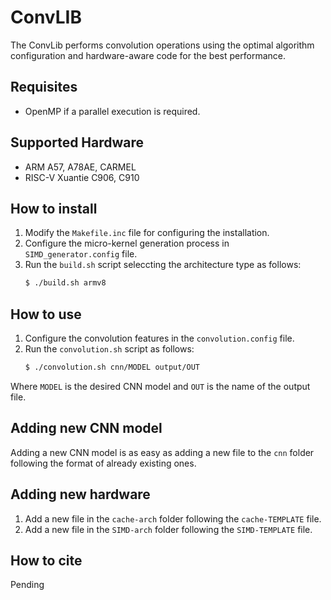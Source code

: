 # ConvLIB
The ConvLib performs convolution operations using the optimal algorithm configuration and hardware-aware code for the best performance.

## Requisites
- OpenMP if a parallel execution is required.

## Supported Hardware
- ARM A57, A78AE, CARMEL
- RISC-V Xuantie C906, C910

## How to install
1. Modify the `Makefile.inc` file for configuring the installation.
2. Configure the micro-kernel generation process in `SIMD_generator.config` file.
3. Run the `build.sh` script seleccting the architecture type as follows:
   ``` sh
   $ ./build.sh armv8
   ```

## How to use 
1. Configure the convolution features in the `convolution.config` file.
2. Run the `convolution.sh` script as follows:
   ``` sh
   $ ./convolution.sh cnn/MODEL output/OUT
   ```
Where `MODEL` is the desired CNN model and `OUT` is the name of the output file.

## Adding new CNN model
Adding a new CNN model is as easy as adding a new file to the `cnn` folder following the format of already existing ones. 

## Adding new hardware
1. Add a new file in the `cache-arch` folder following the `cache-TEMPLATE` file.
2. Add a new file in the `SIMD-arch` folder following the `SIMD-TEMPLATE` file.

## How to cite
Pending
